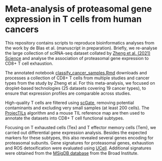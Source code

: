 # Meta-analysis of proteasomal gene expression in T cells from human cancers

This repository contains scripts to reproduce bioinformatics analyses from the work by de Blas et al. (manuscript in preparation). Briefly, we re-analyse the large collection of scRNA-seq dataset collated by [Zheng et al. (2021) Science](https://www.science.org/doi/10.1126/science.abe6474) and analyse the association of proteasomal gene expression to CD8+ T cell exhaustion.

The annotated notebook [classify_cancer_samples.Rmd](./classify_cancer_samples.Rmd) downloads and processes a collection of CD8+ T cells from multiple studies and cancer types from the study by Zheng et al. For this meta-analysis, we focused on droplet-based technologies (25 datasets covering 19 cancer types), to ensure that expression profiles are comparable across studies.

High-quality T cells are filtered using [scGate](https://github.com/carmonalab/scGate), removing potential contaminants and excluding very small samples (at least 200 cells). The [ProjecTILs](https://github.com/carmonalab/ProjecTILs) algorithm and a mouse TIL reference map are then used to annotate the datasets into CD8+ T cell functional subtypes. 

Focusing on T exhausted cells (Tex) and T effector memory cells (Tem), we carried out differential gene expression analysis. Besides the expected markers for these subtypes, this also revealed several genes encoding for proteasomal subunits. Gene signatures for proteasomal genes, exhaustion and ROS detoxification were evaluated using [UCell](https://bioconductor.org/packages/release/bioc/html/UCell.html). Additional signatures were obtained from the [MSigDB database](https://www.gsea-msigdb.org/gsea/msigdb/index.jsp) from the Broad Institute.
 
